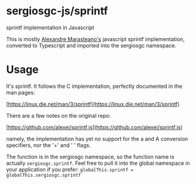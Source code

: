 # sergiosgc-js/sprintf

sprintf implementation in Javascript

This is mostly [Alexandre Marasteano's](https://github.com/alexei/) javascript sprintf implementation, converted to Typescript and imported into the sergiosgc namespace.

# Usage

It's sprintf. It follows the C implementation, perfectly documented in the man pages:

[https://linux.die.net/man/3/sprintf](https://linux.die.net/man/3/sprintf)

There are a few notes on the original repo:

[https://github.com/alexei/sprintf.js](https://github.com/alexei/sprintf.js)

namely, the implementation has yet no support for the a and A conversion specifiers, nor the '+' and ' ' flags.

The function is in the sergiosgc namespace, so the function name is actually `sergiosgc.sprintf`. Feel free to pull it into the global namespace in your application if you prefer: `globalThis.sprintf = globalThis.sergiosgc.sprintf`
